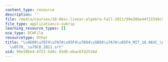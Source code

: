 ```yaml
---
content_type: resource
description: ''
file: /media/courses/18-06sc-linear-algebra-fall-2011/99e38be44f215d4c93d6ebac6fd2516d_4e097ef47a7a95f476845b507a7a95f4_MIT_18.06SC_7ebf60274ee36570-_79cb_2011.vtt
file_type: application/x-subrip
learning_resource_types: []
ocw_type: OCWFile
resourcetype: Other
title: "\u4E09\u7EF4\u7A7A\u95F4\u7684\u5B50\u7A7A\u95F4_MIT_18.06SC_\u7EBF\u6027\u4EE3\
  \u6570,_\u79CB_2011.srt"
uid: 99e38be4-4f21-5d4c-93d6-ebac6fd2516d
---
```

